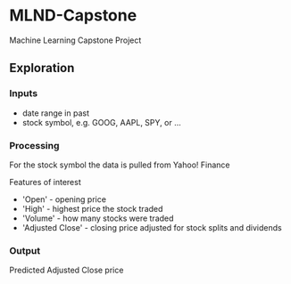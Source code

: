 # MLND-Capstone
Machine Learning Capstone Project

## Exploration

### Inputs
* date range in past
* stock symbol, e.g. GOOG, AAPL, SPY, or ...

### Processing
For the stock symbol the data is pulled from Yahoo! Finance

Features of interest
* 'Open' - opening price
* 'High' - highest price the stock traded
* 'Volume' - how many stocks were traded
* 'Adjusted Close' - closing price adjusted for stock splits and dividends

### Output
Predicted Adjusted Close price
